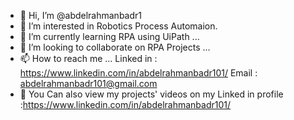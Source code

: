 - 👋 Hi, I’m @abdelrahmanbadr1
- 👀 I’m interested in Robotics Process Automaion.
- 🌱 I’m currently learning RPA using UiPath ...
- 💞️ I’m looking to collaborate on RPA Projects ...
- 📫 How to reach me ...
Linked in : https://www.linkedin.com/in/abdelrahmanbadr101/
Email : abdelrahmanbadr101@gmail.com
- 👀 You Can also view my projects' videos on my Linked in profile :https://www.linkedin.com/in/abdelrahmanbadr101/ 

<!---
abdelrahmanbadr1/abdelrahmanbadr1 is a ✨ special ✨ repository because its `README.md` (this file) appears on your GitHub profile.
You can click the Preview link to take a look at your changes.
--->
